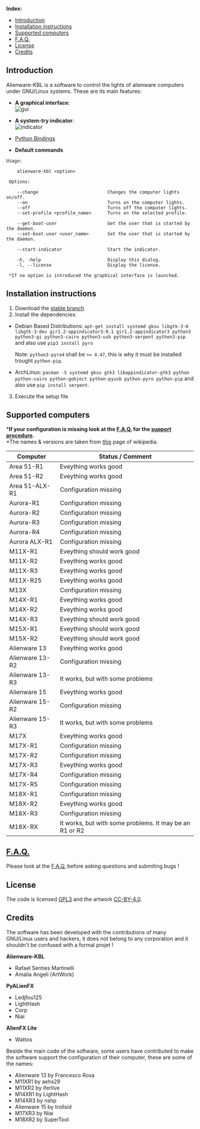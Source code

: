 **Index:**

* [Introduction](https://github.com/rsm-gh/alienware-kbl#introduction)
* [Installation instructions](https://github.com/rsm-gh/alienware-kbl#how-to-install)
* [Supported computers](https://github.com/rsm-gh/alienware-kbl#supported-computers)
* [F.A.Q.](https://github.com/rsm-gh/alienware-kbl/wiki/F.A.Q.)
* [License](https://github.com/rsm-gh/alienware-kbl#license)
* [Credits](https://github.com/rsm-gh/alienware-kbl#credits)


## Introduction

Alienware-KBL is a software to control the lights of alienware computers under GNU/Linux systems. These are its main features:

* **A graphical interface**:  
![gui](https://cloud.githubusercontent.com/assets/11134652/24292992/f16cd1f6-108f-11e7-9257-650b34197d84.png)

* **A system-try indicator**:  
![indicator](https://cloud.githubusercontent.com/assets/11134652/24293017/0c107260-1090-11e7-8c57-ef52c8f9854a.png)

* [Python Bindings](https://github.com/rsm-gh/alienware-kbl/wiki/Python-Bindings)

* **Default commands**
```
Usage:

    alienware-kbl <option>

 Options:
        
    --change                          Changes the computer lights on/off.
    --on                              Turns on the computer lights.
    --off                             Turns off the computer lights.
    --set-profile <profile_name>      Turns on the selected profile.
    
    --get-boot-user                   Get the user that is started by the daemon.
    --set-boot-user <user_name>       Set the user that is started by the daemon.
    
    --start-indicator                 Start the indicator.
    
    -h, -help                         Display this dialog.
    -l, --license                     Display the license.
    
 *If no option is introduced the graphical interface is launched.
```
	
## Installation instructions

1. Download the [stable branch](https://github.com/rsm-gh/alienware-kbl/archive/stable.zip)
2. Install the dependencies:
 * Debian Based Distributions: `apt-get install systemd gksu libgtk-3-0 libgtk-3-dev gir1.2-appindicator3-0.1 gir1.2-appindicator3 python3 python3-gi python3-cairo python3-usb python3-serpent python3-pip` and also use `pip3 install pyro`
 
    Note: `python3-pyro4` shall be `>= 4.47`, this is why it must be installed trought `python-pip`. 
 
 * ArchLinux: `pacman -S systemd gksu gtk3 libappindicator-gtk3 python python-cairo python-gobject python-pyusb python-pyro python-pip` and also use `pip install serpent`.
 
3. Execute the setup file

## Supported computers

***If your configuration is missing look at the [F.A.Q.](https://github.com/rsm-gh/alienware-kbl/wiki/F.A.Q.#) for the [support procedure](https://github.com/rsm-gh/alienware-kbl/wiki/F.A.Q.#my-computer-is-not-supported-what-can-i-do).**  
*The names & versions are taken from [this](https://en.wikipedia.org/wiki/Alienware) page of wikipedia.  

|Computer       |Status / Comment|
|---------------|----------------|
|Area 51-R1     |Eveything works good     |
|Area 51-R2     |Eveything works good     |
|Area 51-ALX-R1 |Configuration missing    |
|Aurora-R1      |Configuration missing    |
|Aurora-R2      |Configuration missing    |
|Aurora-R3      |Configuration missing    |
|Aurora-R4      |Configuration missing    |
|Aurora ALX-R1  |Configuration missing    |
|M11X-R1        |Eveything should work good      |
|M11X-R2        |Eveything works good            |
|M11X-R3        |Eveything works good            |
|M11X-R25       |Eveything works good            |
|M13X           |Configuration missing           |
|M14X-R1        |Eveything works good            |
|M14X-R2        |Eveything works good            |
|M14X-R3        |Eveything should work good      |
|M15X-R1        |Eveything should work good      |
|M15X-R2        |Eveything should work good      |
|Alienware 13   |Eveything works good            |
|Alienware 13-R2|Configuration missing           |
|Alienware 13-R3|It works, but with some problems|
|Alienware 15   |Eveything works good            |
|Alienware 15-R2|Configuration missing           |
|Alienware 15-R3|It works, but with some problems|
|M17X           |Eveything works good            |
|M17X-R1        |Configuration missing           |
|M17X-R2        |Configuration missing           |
|M17X-R3        |Eveything works good            |
|M17X-R4        |Configuration missing           |
|M17X-R5        |Configuration missing           |
|M18X-R1        |Configuration missing           |
|M18X-R2        |Eveything works good            |
|M18X-R3        |Configuration missing           |
|M18X-RX        |It works, but with some problems. It may be an R1 or R2|

## [F.A.Q.](https://github.com/rsm-gh/alienware-kbl/wiki/F.A.Q.)

Please look at the [F.A.Q.](https://github.com/rsm-gh/alienware-kbl/wiki/F.A.Q.) before asking questions and submiting bugs !

## License

The code is licensed [GPL3](./usr/share/doc/alienware-kbl/GPL3) and the artwork [CC-BY-4.0](./usr/share/doc/alienware-kbl/CC-BY-4.0). 

## Credits

The software has been developed with the contributions of many GNU/Linux users and hackers, it does not belong to any corporation and it shouldn't be confused with a formal projet !

**Alienware-KBL**

* Rafael Senties Martinelli
* Amalia Angeli (ArtWork)

**PyALienFX**

* Ledjfou125
* LightHash
* Corp
* Niai

**AlienFX Lite**

* Wattos

Beside the main code of the software, some users have contributed to make the software support the configuration of their computer, these are some of the names:

* Alienware 13 by Francesco Rosa
* M11XR1 by aehs29
* M11XR2 by iferlive
* M14XR1 by LightHash
* M14XR3 by nshp
* Alienware 15 by trollsid
* M17XR3 by Niai
* M18XR2 by SuperTool
